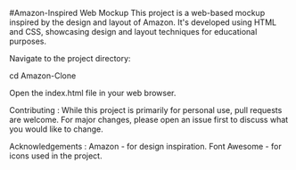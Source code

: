 #Amazon-Inspired Web Mockup
This project is a web-based mockup inspired by the design and layout of Amazon. It's developed using HTML and CSS, showcasing design and layout techniques for educational purposes.

Navigate to the project directory:

cd Amazon-Clone

Open the index.html file in your web browser.

Contributing :
While this project is primarily for personal use, pull requests are welcome. For major changes, please open an issue first to discuss what you would like to change.

Acknowledgements :
Amazon - for design inspiration.
Font Awesome - for icons used in the project.
